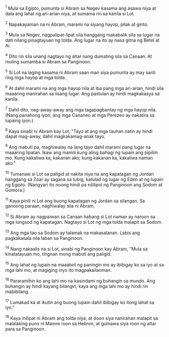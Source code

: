 <sup>1</sup>
Mula sa Egipto, pumunta si Abram sa Negev kasama ang asawa niya at dala ang lahat ng ari-arian niya, at sumama rin sa kanila si Lot. 

<sup>2</sup>
Napakayaman na ni Abram, marami na siyang hayop, pilak at ginto. 

<sup>3</sup>
Mula sa Negev, nagpalipat-lipat sila hanggang makabalik sila sa lugar na dati nilang pinagtayuan ng tolda. Ang lugar na ito ay nasa gitna ng Betel at Ai. 

<sup>4</sup>
Dito rin sila unang nagtayo ng altar nang dumating sila sa Canaan. At muling sumamba si Abram sa Panginoon. 

<sup>5</sup>
Si Lot na laging kasama ni Abram saan man siya pumunta ay may sarili ring mga hayop at mga tolda. 

<sup>6</sup>
At dahil marami na ang mga hayop nila at iba pang mga ari-arian, hindi sila maaaring manirahan sa iisang lugar. Ang pastulan ay hindi magkakasya sa kanila. 

<sup>7</sup>
Dahil dito, nag-away-away ang mga tagapagbantay ng mga hayop nila. (Nang panahong iyon, ang mga Cananeo at mga Perezeo ay nakatira sa lupaing iyon.) 

<sup>8</sup>
Kaya sinabi ni Abram kay Lot, "Tayo at ang mga tauhan natin ay hindi dapat mag-away, dahil magkakamag-anak tayo. 

<sup>9</sup>
Ang mabuti pa, maghiwalay na lang tayo dahil marami pang lugar na maaaring lipatan. Ikaw ang mamili kung aling bahagi ng lupain ang pipiliin mo. Kung kakaliwa ka, kakanan ako; kung kakanan ka, kakaliwa naman ako." 

<sup>10</sup>
Tumanaw si Lot sa paligid at nakita niya na ang kapatagan ng Jordan hanggang sa Zoar ay sagana sa tubig, katulad ng lugar ng Eden at ng lupain ng Egipto. (Nangyari ito noong hindi pa nililipol ng Panginoon ang Sodom at Gomora.) 

<sup>11</sup>
Kaya pinili ni Lot ang buong kapatagan ng Jordan sa silangan. Sa ganoong paraan, naghiwalay sila ni Abram. 

<sup>12</sup>
Si Abram ay nagpaiwan sa Canaan habang si Lot naman ay naroon sa mga lungsod ng kapatagan. Nagtayo si Lot ng mga tolda malapit sa Sodom. 

<sup>13</sup>
Ang mga tao sa Sodom ay talamak na makasalanan. Labis ang pagkakasala nila laban sa Panginoon.

<sup>14</sup>
Nang nakaalis na si Lot, sinabi ng Panginoon kay Abram, "Mula sa kinatatayuan mo, tingnan mong mabuti ang paligid. 

<sup>15</sup>
Ang lahat ng lupain na maaabot ng paningin mo ay ibibigay ko sa iyo at sa mga lahi mo, at magiging inyo ito magpakailanman. 

<sup>16</sup>
Pararamihin ko ang lahi mo na kasindami ng buhangin sa mundo. Ang buhangin ay hindi kayang bilangin, kaya ang mga lahi mo ay hindi rin mabibilang. 

<sup>17</sup>
Lumakad ka at ikutin ang buong lupain dahil ibibigay ko itong lahat sa iyo." 

<sup>18</sup>
Kaya inilipat ni Abram ang tolda niya, at doon siya nanirahan malapit sa malalaking puno ni Mamre roon sa Hebron, at gumawa siya roon ng altar para sa Panginoon.
